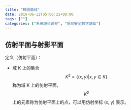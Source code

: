 ```yaml
---
title: "椭圆曲线"
date: 2019-06-12T05:06:21+08:00
tags: [""]
categories: ["系统理论课程", "信息安全数学基础"]
---
```



## 仿射平面与射影平面

定义（仿射平面）：

- 域 K 上的集合 $$K^2 = \{(x, y) | x, y \in K\}$$ 称为域 K 上的仿射平面，$$K^2$$ 上的元素称为仿射平面上的点，可以用仿射坐标 (x, y) 表示。


